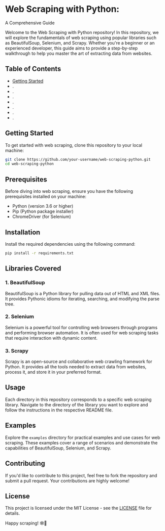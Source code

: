 # Web Scraping with Python: 
A Comprehensive Guide

Welcome to the Web Scraping with Python repository! In this repository, we will explore the fundamentals of web scraping using popular libraries such as BeautifulSoup, Selenium, and Scrapy. Whether you're a beginner or an experienced developer, this guide aims to provide a step-by-step walkthrough to help you master the art of extracting data from websites.

## Table of Contents

- [Getting Started](#getting-started)
- .
- .
- .
- .
- .
- .
- .

## Getting Started

To get started with web scraping, clone this repository to your local machine:

```bash
git clone https://github.com/your-username/web-scraping-python.git
cd web-scraping-python
```

## Prerequisites

Before diving into web scraping, ensure you have the following prerequisites installed on your machine:

- Python (version 3.6 or higher)
- Pip (Python package installer)
- ChromeDriver (for Selenium)

## Installation

Install the required dependencies using the following command:

```bash
pip install -r requirements.txt
```

## Libraries Covered

### 1. BeautifulSoup

BeautifulSoup is a Python library for pulling data out of HTML and XML files. It provides Pythonic idioms for iterating, searching, and modifying the parse tree.

### 2. Selenium

Selenium is a powerful tool for controlling web browsers through programs and performing browser automation. It is often used for web scraping tasks that require interaction with dynamic content.

### 3. Scrapy

Scrapy is an open-source and collaborative web crawling framework for Python. It provides all the tools needed to extract data from websites, process it, and store it in your preferred format.

## Usage

Each directory in this repository corresponds to a specific web scraping library. Navigate to the directory of the library you want to explore and follow the instructions in the respective README file.

## Examples

Explore the `examples` directory for practical examples and use cases for web scraping. These examples cover a range of scenarios and demonstrate the capabilities of BeautifulSoup, Selenium, and Scrapy.

## Contributing

If you'd like to contribute to this project, feel free to fork the repository and submit a pull request. Your contributions are highly welcome!

## License

This project is licensed under the MIT License - see the [LICENSE](LICENSE) file for details.

Happy scraping! 🕸️🐍
